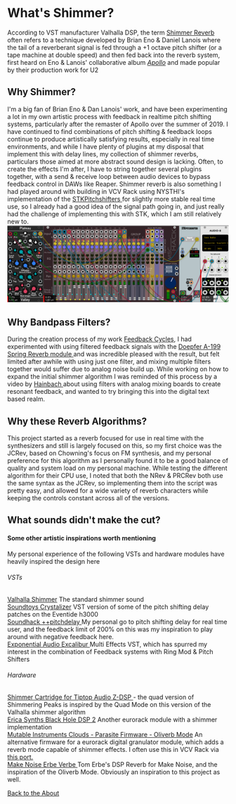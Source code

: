 <!---layout: page
title: "Why?"
permalink: /why/--->

<h1> What's Shimmer? </h1>
According to VST manufacturer Valhalla DSP, the term <a href="https://valhalladsp.com/2010/05/11/enolanois-shimmer-sound-how-it-is-made/">Shimmer Reverb </a>often refers to a technique developed by Brian Eno & Daniel Lanois where the tail of a reverberant signal is fed through a +1 octave pitch shifter (or a tape machine at double speed) and then fed back into the reverb system, first heard on Eno & Lanois' collaborative album <a href="https://www.youtube.com/watch?v=v2DRWVHPRxs"><i>Apollo</i></a> and made popular by their production work for U2

<h2> Why Shimmer? </h2>
I'm a big fan of Brian Eno & Dan Lanois' work, and have been experimenting a lot in my own artistic process with feedback in realtime pitch shifting systems, particularly after the remaster of Apollo over the summer of 2019. I have continued to find combinations of pitch shifting & feedback loops continue to produce artistically satisfying results, especially in real time environments, and while I have plenty of plugins at my disposal that implement this with delay lines, my collection of shimmer reverbs, particulars those aimed at more abstract sound design is lacking. Often, to create the effects I'm after, I have to string together several plugins together, with a send & receive loop between audio devices to bypass feedback control in DAWs like Reaper. Shimmer reverb is also something I had played around with building in VCV Rack using NYSTHI's implementation of the <a href="https://library.vcvrack.com/NYSTHI/STKPitchShifter"> STKPitchshifters </a> for slightly more stable real time use, so I already had a good idea of the signal path going in, and just really had the challenge of implementing this with STK, which I am still relatively new to.

<img src="screenshots/Rack_Stk_Example.png" alt="Example Rack Patch">

<h2> Why Bandpass Filters? </h2>
During the creation process of my work <a href="https://sonus.ca/oeuvre/46674/Feedback_Cycles_Kasey_Pocius">Feedback Cycles</a>, I had experimented with using filtered feedback signals with the <a href="http://www.doepfer.de/a100_man/A199_man.pdf"> Doepfer A-199 Spring Reverb module </a> and was incredible pleased with the result, but felt limited after awhile with using just one filter, and mixing multiple filters together would suffer due to analog noise build up. While working on how to expand the initial shimmer algorithm I was reminded of this process by a video by <a href="https://www.youtube.com/watch?v=Zp7DKJaQs9o"> Hainbach </a> about using filters with analog mixing boards to create resonant feedback, and wanted to try bringing this into the digital text based realm.

<h2> Why these Reverb Algorithms? </h2>
This project started as a reverb focused for use in real time with the synthesizers and still is largely focused on this, so my first choice was the JCRev, based on Chowning's focus on FM synthesis, and my personal preference for this algorithm as I personally found it to be a good balance of quality and system load on my personal machine. While testing the different algorithm for their CPU use, I noted that both the NRev & PRCRev both use the same syntax as the JCRev, so implementing them into the script was pretty easy, and allowed for a wide variety of reverb characters while keeping the controls constant across all of the versions.

<h2> What sounds didn't make the cut? </h2>


<h4> Some other artistic inspirations worth mentioning</h4>
My personal experience of the following VSTs and hardware modules have heavily inspired the design here

<h6>VSTs</h6>
<a href ="https://valhalladsp.com/shop/reverb/valhalla-shimmer/"> Valhalla Shimmer</a> The standard shimmer sound<br>
<a href="https://www.youtube.com/watch?v=UE57APMMi7M">Soundtoys Crystalizer</a> VST version of some of the pitch shifting delay patches on the Eventide h3000<br>
<a href="https://www.soundhack.com/freeware/"> Soundhack ++pitchdelay </a> My personal go to pitch shifting delay for real time user, and the feedback limit of 200% on this was my inspiration to play around with negative feedback here.<br>
<a href="https://www.pluginboutique.com/product/2-Effects/53-Multi-Effect-/5226-Excalibur"> Exponential Audio Excalibur </a> Multi Effects VST, which has spurred my interest in the combination of Feedback systems with Ring Mod & Pitch Shifters<br>

<h6>Hardware</h6>
<a href ="https://www.youtube.com/watch?v=9Svm0Ku6cAY"> Shimmer Cartridge for Tiptop Audio Z-DSP </a> - the quad version of Shimmering Peaks is inspired by the Quad Mode on this version of the Valhalla shimmer algorithm  <br>
<a href="https://youtu.be/PS_aj2jZgyM?t=1215">Erica Synths Black Hole DSP 2</a> Another eurorack module with a shimmer implementation  <br>
<a href="https://mqtthiqs.github.io/parasites/clouds.html">Mutable Instruments Clouds - Parasite Firmware - Oliverb Mode</a> An alternative firmware for a eurorack digital granulator module, which adds a reverb mode capable of shimmer effects. I often use this in VCV Rack via <a href="https://github.com/adbrant/ArableInstruments"> this port. </a><br>
<a href="http://www.makenoisemusic.com/modules/erbe-verb">Make Noise Erbe Verbe </a> Tom Erbe's DSP Reverb for Make Noise, and the inspiration of the Oliverb Mode. Obviously an inspiration to this project as well.


 <a href="https://kaseypocius.github.io/MUMT-307-ShimmeringPeaks/about"> Back to the About</a>
